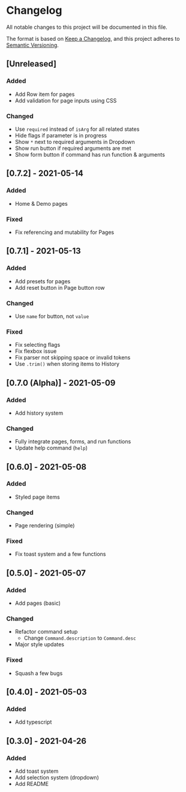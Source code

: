 # Changelog
All notable changes to this project will be documented in this file.

The format is based on [Keep a Changelog](https://keepachangelog.com/en/1.0.0/),
and this project adheres to [Semantic Versioning](https://semver.org/spec/v2.0.0.html).

## [Unreleased]
### Added
- Add Row item for pages
- Add validation for page inputs using CSS

### Changed
- Use `required` instead of `isArg` for all related states
- Hide flags if parameter is in progress
- Show `*` next to required arguments in Dropdown
- Show run button if required arguments are met
- Show form button if command has run function & arguments

## [0.7.2] - 2021-05-14
### Added
- Home & Demo pages

### Fixed
- Fix referencing and mutability for Pages

## [0.7.1] - 2021-05-13
### Added
- Add presets for pages
- Add reset button in Page button row

### Changed
- Use `name` for button, not `value`

### Fixed
- Fix selecting flags
- Fix flexbox issue
- Fix parser not skipping space or invalid tokens
- Use `.trim()` when storing items to History

## [0.7.0 (Alpha)] - 2021-05-09
### Added
- Add history system

### Changed
- Fully integrate pages, forms, and run functions
- Update help command (`help`)

## [0.6.0] - 2021-05-08
### Added
- Styled page items

### Changed
- Page rendering (simple)

### Fixed
- Fix toast system and a few functions

## [0.5.0] - 2021-05-07
### Added
- Add pages (basic)

### Changed
- Refactor command setup
  - Change `Command.description` to `Command.desc`
- Major style updates

### Fixed
- Squash a few bugs

## [0.4.0] - 2021-05-03
### Added
- Add typescript

## [0.3.0] - 2021-04-26
### Added
- Add toast system
- Add selection system (dropdown)
- Add README